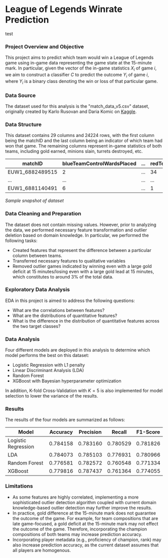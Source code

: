 # League of Legends Winrate Prediction

test

### Project Overview and Objective
This project aims to predict which team would win a League of Legends game using in-game data representing the game state at the 15-minute mark. In particular, given the vector of the in-game statistics $X_i$ of game $i$, we aim to construct a classifier $C$ to predict the outcome $Y_i$ of game $i$, where $Y_i$ is a binary class denoting the win or loss of that particular game.

### Data Source
The dataset used for this analysis is the "match_data_v5.csv" dataset, originally created by Karlo Rusovan and Daria Komic on [Kaggle](https://www.kaggle.com/datasets/karlorusovan/league-of-legends-soloq-matches-at-10-minutes-2024/data).

### Data Structure
This dataset contains 29 columns and 24224 rows, with the first column being the matchID and the last column being an indicator of which team had won that game. The remaining columns represent in-game statistics of both teams, including gold earned, minions slain, turrets destroyed, etc.

|matchID|blueTeamControlWardsPlaced|...|redTeamControlWardsPlaced|...|blueWin|
|-------|--------------------------|---|-------------------------|---|-------|
|EUW1_6882489515|2|...|34|...|1|
|...|...|...|...|...|
|EUW1_6881140491|6|...|1|...|1|

_Sample snapshot of dataset_

### Data Cleaning and Preparation
The dataset does not contain missing values. However, prior to analyzing the data, we performed necessary feature transformation and outlier deletion based on domain knowledge. In particular, we performed the following tasks:

- Created features that represent the difference between a particular column between teams.
- Transferred necessary features to qualitative variables
- Removed outlier games indicated by winning even with a large gold deficit at 15 minutes/losing even with a large gold lead at 15 minutes, which constitutes to around 3% of the total data.

### Exploratory Data Analysis
EDA in this project is aimed to address the following questions:

- What are the correlations between features?
- What are the distributions of quantitative features?
- What is the difference in the distribution of quantitative features across the two target classes?

### Data Analysis
Four different models are deployed in this analysis to determine which model performs the best on this dataset:
- Logistic Regression with L1 penalty
- Linear Discriminant Analysis (LDA)
- Random Forest
- XGBoost with Bayesian hyperparameter optimization

In addition, K-fold Cross-Validation with $K = 5$ is also implemented for model selection to lower the variance of the results.

### Results
The results of the four models are summarized as follows:

|Model|Accuracy|Precision|Recall|F1-Score|
|-----|--------|---------|------|--------|
|Logistic Regression|0.784158|0.783160|0.780529|0.781826|
|LDA|0.784073|0.785103|0.776931|0.780966|
|Random Forest|0.776581|0.782572|0.760548|0.771334|
|XGBoost|0.779816|0.787437|0.761364|0.774055|

### Limitations
- As some features are highly correlated, implementing a more sophisticated outlier detection algorithm coupled with current domain knowledge-based outlier detection may further improve the results.
- In practice, gold difference at the 15-minute mark does not guarantee the outcome of the game. For example, for team compositions that are late game-focused, a gold deficit at the 15-minute mark may not effect the outcome of the game. Therefore, incorporating the champion compositions of both teams may increase prediction accuracy.
- Incorporating player metadata (e.g., proficiency of champion, rank) may also increase prediction accuracy, as the current dataset assumes that all players are homogenous. 

